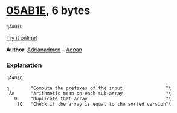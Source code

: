# [05AB1E], 6 bytes

    ηÅAD{Q

[Try it online!][TIO-jbmitr1o]

[05AB1E]: https://github.com/Adriandmen/05AB1E
[TIO-jbmitr1o]: https://tio.run/##MzBNTDJM/f//3PbDrY4u1YH//0eb6CiY6iiY6SiYxAIA "05AB1E – Try It Online"

**Author**: [Adrianadmen](https://github.com/Mr-Xcoder/CodeGolf-Hackathon/commits?author=Adriandmen) - [Adnan](https://codegolf.stackexchange.com/users/34388/adnan)

### Explanation

    ηÅAD{Q

    η        "Compute the prefixes of the input                "\
     ÅA      "Arithmetic mean on each sub-array                "\
       D     "Duplicate that array                             "\
        {Q   "Check if the array is equal to the sorted version"\

